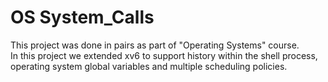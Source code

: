 # OS System_Calls
This project was done in pairs as part of "Operating Systems" course.  
In this project we extended xv6 to support history within the shell process, 
operating system global variables and multiple scheduling policies.
